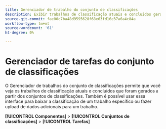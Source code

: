 ```yaml
---
title: Gerenciador de trabalho do conjunto de classificações
description: Exibir trabalhos de classificação atuais e concluídos gerados a partir dos Conjuntos de Classificação.
source-git-commit: fae00c7ba48d9595628f68e63fd16e37a6a4c84a
workflow-type: tm+mt
source-wordcount: '61'
ht-degree: 0%

---
```



# Gerenciador de tarefas do conjunto de classificações

O Gerenciador de trabalhos do conjunto de classificações permite que você veja os trabalhos de classificação atuais e concluídos que foram gerados a partir dos conjuntos de classificações. Também é possível usar essa interface para baixar a classificação de um trabalho específico ou fazer upload de dados adicionais para um trabalho.

**[!UICONTROL Componentes]** > **[!UICONTROL Conjuntos de classificações]** > **[!UICONTROL Tarefas]**
